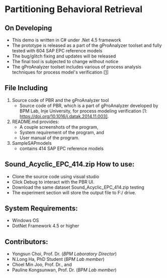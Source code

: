 # Partitioning Behavioral Retrieval

On Developing
-----------  
  - This demo is written in C# under .Net 4.5 framework
  - The prototype is released as a part of the gProAnalyzer toolset and fully tested with 604 SAP EPC reference models
  - The bug/glitch fixing and updates will be released
  - The final tool is subjected to change without notice
  - The gProAnalyzer toolset includes various of process analysis techniques for process model's verification [[1](https://doi.org/10.1016/j.datak.2014.11.003)]
  
File Including
-----------  
  1. Source code of PBR and the gProAnalyzer tool
      * Source code of PBR, which is a part of gProAnalyzer developed by BPM Lab, Inje University, for process modeling verification [1: https://doi.org/10.1016/j.datak.2014.11.003].           
  2. README.md provides:
      * A couple screenshots of the program, 
      * System requirement of the program, and
      * User manual of the program.
  3. SampleSAPmodels
      * contains 414 SAP EPC reference models   


Sound_Acyclic_EPC_414.zip
How to use:
------------
 - Clone the source code using visual studio
 - Click Debug to interact with the PBR UI.
 - Download the same dataset Sound_Acyclic_EPC_414.zip testing
 - The experiment section will store the output file to F:/ drive.

System Requirements:
------------
 - Windows OS
 - DotNet Framework 4.5 or higher

Contributors:
------------
 - Yongsun Choi, Prof. Dr. (*BPM Laboratory Director*)
 - N.Long Ha, PhD Student (*BPM Lab member*)
 - Choel Min Joo, Prof. Dr., and
 - Pauline Kongsunwan, Prof. Dr. (*BPM Lab member*)
